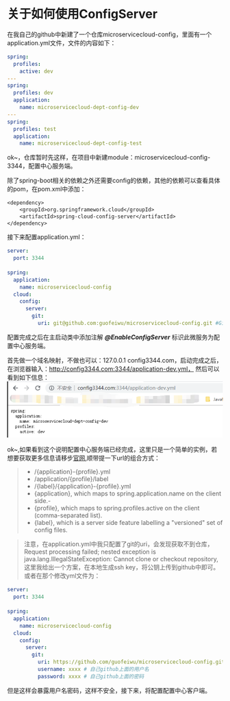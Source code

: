 # 关于如何使用ConfigServer

在我自己的github中新建了一个仓库microservicecloud-config，里面有一个application.yml文件，文件的内容如下：
```yaml
spring:
  profiles:
    active: dev
---
spring:
  profiles: dev
  application:
    name: microservicecloud-dept-config-dev
---
spring:
  profiles: test
  application:
    name: microservicecloud-dept-config-test
```
ok~，仓库暂时先这样，在项目中新建module：microservicecloud-config-3344，配置中心服务端。

除了spring-boot相关的依赖之外还需要config的依赖，其他的依赖可以查看具体的pom，在pom.xml中添加：
>   
    <dependency>
        <groupId>org.springframework.cloud</groupId>
        <artifactId>spring-cloud-config-server</artifactId>
    </dependency>
    
接下来配置application.yml：
```yaml
server:
  port: 3344

spring:
  application:
    name: microservicecloud-config
  cloud:
    config:
      server:
        git:
          uri: git@github.com:guofeiwu/microservicecloud-config.git #GitHub上面的git仓库名字
```

配置完成之后在主启动类中添加注解 **_@EnableConfigServer_** 标识此微服务为配置中心服务端。

首先做一个域名映射，不做也可以：127.0.0.1 config3344.com，启动完成之后，在浏览器输入：http://config3344.com:3344/application-dev.yml，
然后可以看到如下信息：
![结果图](https://github.com/guofeiwu/microservicecloud/blob/master/img/1.png)

ok~,如果看到这个说明配置中心服务端已经完成，这里只是一个简单的实例，若想要获取更多信息请移步[官网](https://cloud.spring.io/spring-cloud-static/Finchley.SR2/single/spring-cloud.html#_spring_cloud_config_server),顺带提一下url的组合方式：
> - /{application}-{profile}.yml
> - /application/{profile}/label
> - /{label}/{application}-{profile}.yml
> - {application}, which maps to spring.application.name on the client side.-
> - {profile}, which maps to spring.profiles.active on the client (comma-separated list).
> - {label}, which is a server side feature labelling a "versioned" set of config files.

> 注意，在application.yml中我只配置了git的uri，会发现获取不到仓库，Request processing failed; nested exception is java.lang.IllegalStateException: Cannot clone or checkout repository,这里我给出一个方案，在本地生成ssh key，将公钥上传到github中即可。或者在那个修改yml文件为：
```yaml
server:
  port: 3344

spring:
  application:
    name: microservicecloud-config
  cloud:
    config:
      server:
        git:
          uri: https://github.com/guofeiwu/microservicecloud-config.git #GitHub上面的git仓库名字
          username: xxxx # 自己github上面的用户名
          password: xxxx # 自己github上面的密码
```
但是这样会暴露用户名密码，这样不安全，接下来，将配置配置中心客户端。

